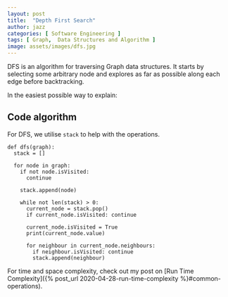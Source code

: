 ```yaml
---
layout: post
title:  "Depth First Search"
author: jazz
categories: [ Software Engineering ]
tags: [ Graph,  Data Structures and Algorithm ]
image: assets/images/dfs.jpg
---
```


DFS is an algorithm for traversing Graph data structures. It starts by selecting some arbitrary node and explores as far as possible along each edge before backtracking.

In the easiest possible way to explain:

<canvas id="dfs" class="code-aid"></canvas>

## Code algorithm

For DFS, we utilise `stack` to help with the operations.

```py3
def dfs(graph):
  stack = []

  for node in graph:
    if not node.isVisited:
      continue

    stack.append(node)

    while not len(stack) > 0:
      current_node = stack.pop()
      if current_node.isVisited: continue

      current_node.isVisited = True
      print(current_node.value)

      for neighbour in current_node.neighbours:
        if neighbour.isVisited: continue
        stack.append(neighbour)
```

For time and space complexity, check out my post on [Run Time Complexity]({% post_url 2020-04-28-run-time-complexity %}#common-operations).
